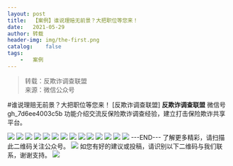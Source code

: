 ```yaml
---
layout:	post
title:	【案例】谁说理赔无前景？大把职位等您来！
date:	2021-05-29
author:	转载
header-img:	img/the-first.png
catalog:	false
tags:
	-	案例
---
```


<blockquote><p>转载：反欺诈调查联盟<br>
来源：微信公众号</p></blockquote>

#谁说理赔无前景？大把职位等您来！
[反欺诈调查联盟]
**反欺诈调查联盟**
微信号gh_7d6ee4003c5b
功能介绍交流反保险欺诈调查经验，建立打击保险欺诈共享平台。

![]({{site.baseurl}}/postimg/L6usUGPiatBRKMBspl9VnagnHuJib0sibrZfGr4OnJiciaibEaicF8fH9dmBPybWhicRjT0a2Xu75s7WwZAz16NjaqpqiaQ.jpeg)
![]({{site.baseurl}}/postimg/L6usUGPiatBRKMBspl9VnagnHuJib0sibrZ9WuGfGVHaHlGXueMIO0cMmgxgkRpoSew8g2g7Yvygj85bYCLwtWRug.jpeg)
![]({{site.baseurl}}/postimg/L6usUGPiatBRKMBspl9VnagnHuJib0sibrZianuibYNXODKUUrka6X0BEic0ibxegjfxHYtN0yO7CnwKVmNzOb7jx6PsA.jpeg)
![]({{site.baseurl}}/postimg/L6usUGPiatBRKMBspl9VnagnHuJib0sibrZGwC0kUCzlCQlZJ4JK6KrKXnIdSqVFiaFbX4ZY4XdJibSdQKGiaA6FoPZA.jpeg)
![]({{site.baseurl}}/postimg/L6usUGPiatBRKMBspl9VnagnHuJib0sibrZJ1Gqllp0YCV27CV7jlNjibFtFbjyicgomYibP7W7chMbMIF4QPzwnUFZQ.jpeg)
![]({{site.baseurl}}/postimg/L6usUGPiatBRKMBspl9VnagnHuJib0sibrZpeaso70hfxNtZ8jsldDVic67LXHrCxicx4IAvrYsicuzvrNicjnOxZZBgQ.jpeg)
![]({{site.baseurl}}/postimg/L6usUGPiatBRKMBspl9VnagnHuJib0sibrZpLEKRVxCQ1TPtxHs5x2wwOByd8icGhLlcT6LSM0xuryMDE4VkjLFZvw.jpeg)
![]({{site.baseurl}}/postimg/L6usUGPiatBRKMBspl9VnagnHuJib0sibrZh7uDl514czT7iaFHa1x202rnjAXNEEtWiaWmoWDUg7DBOwwO67FvNicKw.jpeg)
![]({{site.baseurl}}/postimg/L6usUGPiatBRKMBspl9VnagnHuJib0sibrZPjX2PMDMkb89aPz5DpuJlQx9aeKrrWsa2rxma6J1atqZrl04ZnK9Mw.jpeg)
![]({{site.baseurl}}/postimg/L6usUGPiatBRKMBspl9VnagnHuJib0sibrZXpH9YyaCXjJlOAlOQZFEWvm2EoYpSuOVkl6bQ0FhwOmcTZ45eTQfog.jpeg)
![]({{site.baseurl}}/postimg/L6usUGPiatBRKMBspl9VnagnHuJib0sibrZPnsGN563kWOgNmPa7AKQAlE8rAbBjb90CZpuZkJ75FPeBIzvdiamXibw.jpeg)
![]({{site.baseurl}}/postimg/L6usUGPiatBRKMBspl9VnagnHuJib0sibrZnfGruf77lslCHRVeZpfIrkvG0gkZSpKp4G9e4FUVA5rpxN15GghRug.jpeg)
![]({{site.baseurl}}/postimg/L6usUGPiatBSs5Yxdp5NU9dpdqWanE7Mq7XpTo0mwlia1gia9NNFGTRYKdpVvrK2KgpAPictg52F8U9sicXI1jQ1dzA.jpeg)
![]({{site.baseurl}}/postimg/L6usUGPiatBRHiaTnBLKdskSP3wYDcZtJf2f60h3UdpFM6GSwK7CCH2tbN5oylMEt626eF9adsGd1vhInpcsALqA.png)
\---END---
了解更多精彩，请扫描此二维码关注公众号。
![]({{site.baseurl}}/postimg/L6usUGPiatBSs5Yxdp5NU9dpdqWanE7MqCqBlT3XLvPJX3Gf5uyzzsibZ3VPBdLY8ianrrF0435iblVibnnsnhQtsrA.png)
如您有好的建议或投稿，请识别以下二维码与我们联系，谢谢支持。
![]({{site.baseurl}}/postimg/L6usUGPiatBQwdLyMGicT8wxqfiaCa6ZGVwvw532Y5ibzI310laL8joGkjZx1Ua78ibU6yfZQiagUmZCIvzrumMBoiaYg.jpeg)
